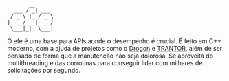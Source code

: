 ```
       __
  ___ / _| ___
 / _ \ |_ / _ \
|  __/  _|  __/
 \___|_|  \___|
```

O efe é uma base para APIs aonde o desempenho é crucial. É feito em C++ moderno, com a ajuda de projetos como o [Drogon](https://github.com/drogonframework/drogon) e [TRANTOR](https://github.com/an-tao/trantor), além de ser pensado de forma que a manutenção não seja dolorosa. Se aproveita do multithreading e das corrotinas para conseguir lidar com milhares de solicitações por segundo.
